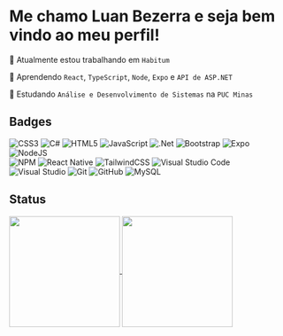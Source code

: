 
# Me chamo Luan Bezerra e seja bem vindo ao meu perfil!

🔭 Atualmente estou trabalhando em `Habitum` <br>

🌱 Aprendendo  `React`, `TypeScript`, `Node`, `Expo` e `API de ASP.NET`<br>

🏫 Estudando `Análise e Desenvolvimento de Sistemas` na `PUC Minas` <br>

## Badges
![CSS3](https://img.shields.io/badge/css3-%231572B6.svg?logo=css3&logoColor=white)    ![C#](https://img.shields.io/badge/c%23-%23239120.svg?logo=c-sharp&logoColor=white)   ![HTML5](https://img.shields.io/badge/html5-%23E34F26.svg?logo=html5&logoColor=white)     ![JavaScript](https://img.shields.io/badge/javascript-%23323330.svg?logo=javascript&logoColor=%23F7DF1E)      ![.Net](https://img.shields.io/badge/.NET-5C2D91?logo=.net&logoColor=white)     ![Bootstrap](https://img.shields.io/badge/bootstrap-%23563D7C.svg?logo=bootstrap&logoColor=white)    ![Expo](https://img.shields.io/badge/expo-1C1E24?logo=expo&logoColor=#D04A37)     ![NodeJS](https://img.shields.io/badge/node.js-6DA55F?logo=node.js&logoColor=white)    <br> ![NPM](https://img.shields.io/badge/NPM-%23000000.svg?logo=npm&logoColor=white)    ![React Native](https://img.shields.io/badge/react_native-%2320232a.svg?logo=react&logoColor=%2361DAFB)    ![TailwindCSS](https://img.shields.io/badge/tailwindcss-%2338B2AC.svg?logo=tailwind-css&logoColor=white)     ![Visual Studio Code](https://img.shields.io/badge/Visual%20Studio%20Code-0078d7.svg?logo=visual-studio-code&logoColor=white)    ![Visual Studio](https://img.shields.io/badge/Visual%20Studio-5C2D91.svg?logo=visual-studio&logoColor=white)     ![Git](https://img.shields.io/badge/git-%23F05033.svg?logo=git&logoColor=white)   ![GitHub](https://img.shields.io/badge/github-%23121011.svg?logo=github&logoColor=white)    ![MySQL](https://img.shields.io/badge/mysql-%2300f.svg?logo=mysql&logoColor=white)

## Status
<a href="https://github.com/luanbz/github-readme-stats">
  <img height=200 align="center" src="https://github-readme-stats.vercel.app/api?username=luanbz&show_icons=true&theme=dark&hide_border=true&locale=pt-br&border_radius=20" />
</a>
<a href="https://github.com/luanbz/convoychat">
  <img height=200 align="center" src="https://github-readme-stats.vercel.app/api/top-langs?username=luanbz&layout=compact&border_radius=10&locale=pt-br&theme=dark&hide_border=true" />
</a>
